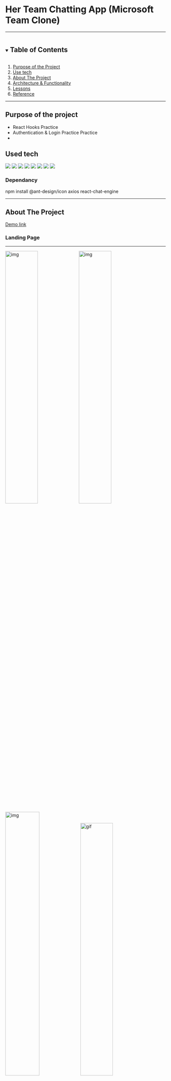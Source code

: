 # Her Team Chatting App (Microsoft Team Clone)

---

<!-- TABLE OF CONTENTS -->
<details open="open">
  <summary><h2 style="display: inline-block">Table of Contents</h2></summary>
  <ol>
    <li><a href="#reason">Purpose of the Project</a></li>
    <li><a href="#use-tech">Use tech</a></li>
    <li>
      <a href="#about-the-project">About The Project</a>
    </li>
    <li><a href="#structure">Architecture & Functionality</a></li>
    <li><a href="#new">Lessons</a></li>
    <li><a href="#reference">Reference</a></li>
  </ol>
</details>

---

<div id="reason"/>

## Purpose of the project

- React Hooks Practice
- Authentication & Login Practice Practice
-

<!--USE TECH-->

## Used tech

<span id="use-tech">
  <img src="https://img.shields.io/badge/Javascript-orange?style=flat-square&logo=JavaScript&logoColor=white"/>
  <img src="https://img.shields.io/badge/css-blue?style=flat-square&logo=CSS3&logoColor=white"/>
  <img src="https://img.shields.io/badge/HTML-red?style=flat-square&logo=HTML5&logoColor=white"/>
  <img src="https://img.shields.io/badge/React-blue?style=flat-square&logo=React&logoColor=white"/>
  <img src="https://img.shields.io/badge/ReactRouter-32b7f0?&logoColor=white"/>
  <img src="https://img.shields.io/badge/ReactHooks-e1a9f5?&logoColor=white"/>
  <img src="https://img.shields.io/badge/firebase-yellow?style=flat-square&logo=firebase&logoColor=white"/>
  <img src="https://img.shields.io/badge/Cloudinary-orange?style=flat-square&logoColor=white"/>

</span>

### Dependancy

npm install @ant-design/icon axios react-chat-engine

---

<!-- ABOUT THE PROJECT -->

## About The Project

[Demo link](teambuild-chatting.netlify.app)

### Landing Page

---

<div>
<img width="45%" alt="img" src="https://user-images.githubusercontent.com/59603575/105945507-c02ed900-60a8-11eb-96ee-6bb7a82a391b.png">

<img width="45%" alt="img" src="https://user-images.githubusercontent.com/59603575/105945524-c755e700-60a8-11eb-9853-fe0d2ab439e8.png">
</div>

<div>
<img width="46%" alt="img" src="https://user-images.githubusercontent.com/59603575/105945519-c58c2380-60a8-11eb-871d-4dfc189d4198.png">
<img width="45%" alt="gif" src="https://user-images.githubusercontent.com/59603575/105945799-4e0ac400-60a9-11eb-987c-ef00cf142905.gif">
</div>

### Functionality Pages

---

<div>
<img width="45%" alt="스크린샷 2021-01-16 오후 4 09 47" src="https://user-images.githubusercontent.com/59603575/105945952-9f1ab800-60a9-11eb-80e2-4324282ea38b.png">
<img width="46%" alt="gif" src="https://user-images.githubusercontent.com/59603575/105945809-5400a500-60a9-11eb-96f3-7c2363c35aad.gif">
</div>

- font color, background color, name 등등 여러 input을 입력받아 firebase realtime에 올리는 파트.
- edit (왼쪽 컨테이너): 변경되는 사항이 있을때마다 firebase에 데이터를 씀
- view (오른쪽 컨테이너): firebase.read.on을 이용해서 firebase에서 변경되는 사항이 있을때마다 업데이트

---

## Architecture

paper-kit-react
.
├── public
│   ├── favicon.ico
│   ├── index.html
│   └── manifest.json
└── src
├── Components
│  ├── ChatFeed.jsx
│  ├── MessageForm.jsx
│  ├── MyMessage.jsx
│  └── TheirMessage.jsx
│ 
├── App.js
├── index.js
│ 
│ 
│ 
│ 
│

### Structure

<img width="1680" alt="스크린샷 2021-01-16 오후 4 10 08" src="https://user-images.githubusercontent.com/59603575/105948977-49e1a500-60af-11eb-8249-133fc1b50e0e.png">

---

### Features

<img width="1680" style="margin:0; padding:0;" alt="스크린샷 2021-01-16 오후 4 10 08" src="https://user-images.githubusercontent.com/59603575/105949828-b4dfab80-60b0-11eb-971d-d4644c5701db.png">

1. fire base auth
2. auth 되었을때만 eidt 가능
3. firebase.read.on을 이용해서 firebase데이터가 변경될때마다 app의 state.data 업데이트

---

<div id="new"/>

## Lessons

- useEffect 학습
- React router 학습
- firebase auth, realtimeDataBase 사용법 학습
- cloudinary
- **Mistake** when creating input box, if onChange function is not properly stated insid the input Element, it doesnt receive any input letters!

---

## Reference

Reference Link : </br>
[firebase](https://firebase.google.com/docs/database/web/read-and-write) </br>
[cloudinary doc](https://cloudinary.com/documentation/react_image_and_video_upload) </br>
[create react](https://create-react-app.dev)</br>
[dream coding ellie](https://academy.dream-coding.com)</br>
[typing effect](https://www.youtube.com/watch?v=T4VE_6v9hFs&t=450s)

<!-- MARKDOWN LINKS & IMAGES -->
<!-- https://www.markdownguide.org/basic-syntax/#reference-style-links -->

[contributors-shield]: https://img.shields.io/github/contributors/othneildrew/Best-README-Template.svg?style=for-the-badge
[contributors-url]: https://github.com/othneildrew/Best-README-Template/graphs/contributors
[forks-shield]: https://img.shields.io/github/forks/othneildrew/Best-README-Template.svg?style=for-the-badge
[forks-url]: https://github.com/othneildrew/Best-README-Template/network/members
[stars-shield]: https://img.shields.io/github/stars/othneildrew/Best-README-Template.svg?style=for-the-badge
[stars-url]: https://github.com/othneildrew/Best-README-Template/stargazers
[issues-shield]: https://img.shields.io/github/issues/othneildrew/Best-README-Template.svg?style=for-the-badge
[issues-url]: https://github.com/othneildrew/Best-README-Template/issues
[license-shield]: https://img.shields.io/github/license/othneildrew/Best-README-Template.svg?style=for-the-badge
[license-url]: https://github.com/othneildrew/Best-README-Template/blob/master/LICENSE.txt
[linkedin-shield]: https://img.shields.io/badge/-LinkedIn-black.svg?style=for-the-badge&logo=linkedin&colorB=555
[linkedin-url]: https://linkedin.com/in/othneildrew
[product-screenshot]: images/screenshot.png

# team-chatting-room
